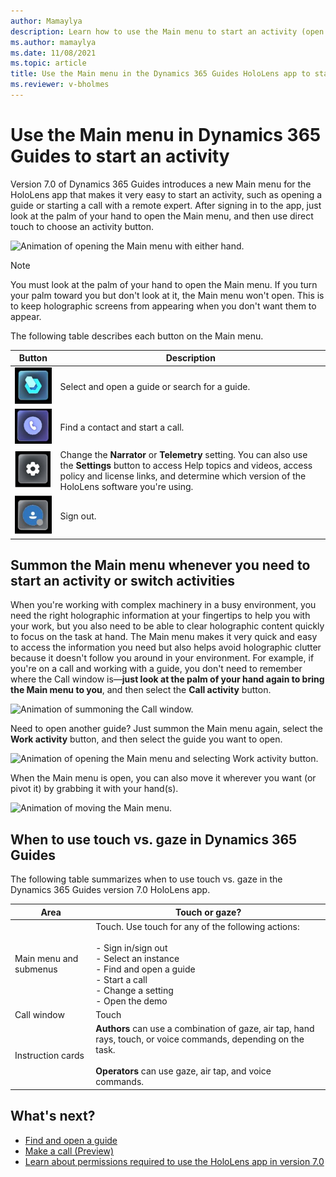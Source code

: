 ```yaml
---
author: Mamaylya
description: Learn how to use the Main menu to start an activity (open a guide, start a call, change a setting, or sign out) in the Dynamics 365 Guides HoloLens app
ms.author: mamaylya
ms.date: 11/08/2021
ms.topic: article
title: Use the Main menu in the Dynamics 365 Guides HoloLens app to start an activity
ms.reviewer: v-bholmes
---
```


# Use the Main menu in Dynamics 365 Guides to start an activity

Version 7.0 of Dynamics 365 Guides introduces a new Main menu for the HoloLens app that makes it very easy to start an activity, such as opening a guide or starting a call with a remote expert. After signing in to the app, just look at the palm of your hand to open the Main menu, and then use direct touch to choose an activity button. 

![Animation of opening the Main menu with either hand.](media/HandMenu.gif "Animation of opening the Main menu with either hand")

> [!NOTE]
> You must look at the palm of your hand to open the Main menu. If you turn your palm toward you but don't look at it, the Main menu won't open. This is to keep holographic screens from appearing when you don't want them to appear. 

The following table describes each button on the Main menu.

|Button|Description|
|--------|-------------------------------------------------------------------------------------------------|
|![Work activity button.](media/main-menu-work-activity-button.jpg "Work activity button")|Select and open a guide or search for a guide.|
|![Call activity button.](media/main-menu-call-activity-button.jpg "Call activity button")|Find a contact and start a call.|
|![Settings button.](media/main-menu-settings-button.jpg "Settings button")|Change the **Narrator** or **Telemetry** setting. You can also use the **Settings** button to access Help topics and videos, access policy and license links, and determine which version of the HoloLens software you're using. |
|![Profile button.](media/main-menu-profile-button.jpg "Profile button")| Sign out.|

## Summon the Main menu whenever you need to start an activity or switch activities

When you're working with complex machinery in a busy environment, you need the right holographic information at your fingertips to help you with your work, but you also need to be able to clear holographic content quickly to focus on the task at hand. The Main menu makes it very quick and easy to access the information you need but also helps avoid holographic clutter because it doesn't follow you around in your environment. For example, if you're on a call and working with a guide, you don't need to remember where the Call window is—**just look at the palm of your hand again to bring the Main menu to you**, and then select the **Call activity** button. 

![Animation of summoning the Call window.](media/call-summon.gif "Animation of summoning the Call window")

Need to open another guide? Just summon the Main menu again, select the **Work activity** button, and then select the guide you want to open. 

![Animation of opening the Main menu and selecting Work activity button.](media/1-Handed.gif "Animation of opening the Main menu and selecting the Work activity button")

When the Main menu is open, you can also move it wherever you want (or pivot it) by grabbing it with your hand(s). 

![Animation of moving the Main menu.](media/Movement.gif "Animation of moving the Main menu")

## When to use touch vs. gaze in Dynamics 365 Guides

The following table summarizes when to use touch vs. gaze in the Dynamics 365 Guides version 7.0 HoloLens app.

|Area|Touch or gaze?|
|------------------|----------------------------------------------------------|
|Main menu and submenus|Touch. Use touch for any of the following actions:<br><br>- Sign in/sign out<br>- Select an instance<br>- Find and open a guide<br>- Start a call<br> - Change a setting<br>- Open the demo|
|Call window|Touch|
|Instruction cards|**Authors** can use a combination of gaze, air tap, hand rays, touch, or voice commands, depending on the task.<br><br>**Operators** can use gaze, air tap, and voice commands.

## What's next?

- [Find and open a guide](find-guide.md)
- [Make a call (Preview)](make-call.md)
- [Learn about permissions required to use the HoloLens app in version 7.0](hololens-permissions.md)
